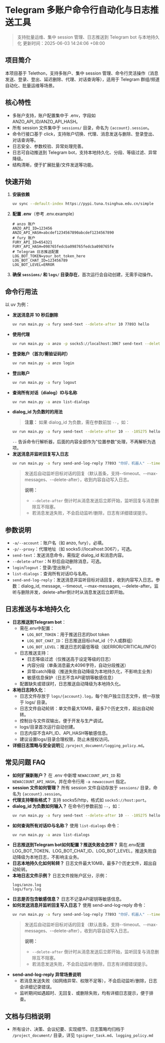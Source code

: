 # Telegram 多账户命令行自动化与日志推送工具

> 支持批量运维、集中 session 管理、日志推送到 Telegram bot 与本地持久化
> 更新时间：2025-06-03 14:24:06 +08:00

## 项目简介
本项目基于 Telethon，支持多账户、集中 session 管理、命令行灵活操作（消息发送、登录、登出、延迟删除、代理、对话查询等），适用于 Telegram 群组/频道自动化、批量运维等场景。

## 核心特性
- 多账户支持，账户配置集中于 .env，字段如 ANZO_API_ID/ANZO_API_HASH。
- 所有 session 文件集中于 `sessions/` 目录，命名为 `{account}.session`。
- 命令行接口基于 click，支持账户切换、代理、消息发送与删除、登录登出、对话查询等。
- 日志安全、参数校验、异常处理完善。
- 日志可自动推送到 Telegram bot，支持本地持久化、分段、等级过滤、异常降级。
- 结构清晰，便于扩展批量/文件发送等功能。

## 快速开始
1. **安装依赖**
   ```bash
   uv sync --default-index https://pypi.tuna.tsinghua.edu.cn/simple
   ```
2. **配置 .env**（参考 .env.example）
   ```env
   # anzo 账户
   ANZO_API_ID=123456
   ANZO_API_HASH=abcdef1234567890abcdef1234567890
   # fury 账户
   FURY_API_ID=654321
   FURY_API_HASH=098765fedcba098765fedcba098765fe
   # Telegram 日志推送配置
   LOG_BOT_TOKEN=your_bot_token_here
   LOG_BOT_CHAT_ID=123456789
   LOG_BOT_LEVEL=ERROR
   ```
3. **确保 `sessions/` 和 `logs/` 目录存在**，首次运行会自动创建，无需手动操作。

## 命令行用法
以 uv 为例：

- **发送消息并 10 秒后删除**
  ```bash
  uv run main.py -a fury send-text --delete-after 10 77893 hello
  ```
- **使用代理**
  ```bash
  uv run main.py -a anzo -p socks5://localhost:3067 send-text --delete-after 5 77893 签到
  ```
- **登录账户（首次/需验证码时）**
  ```bash
  uv run main.py -a anzo login
  ```
- **登出账户**
  ```bash
  uv run main.py -a fury logout
  ```
- **查询所有对话（dialog）ID与名称**
  ```bash
  uv run main.py -a anzo list-dialogs
  ```
- **dialog_id 为负数时的用法**
  > **注意：** 如果 dialog_id 为负数，需在参数前加 `--`，如：
  ```bash
  uv run main.py -a fury send-text --delete-after 10 -- -105275 hello
  ```
  `--` 告诉命令行解析器，后面的内容全部作为"位置参数"处理，不再解析为选项。
- **发送消息并监听回复写入日志**
  ```bash
  uv run main.py -a fury send-and-log-reply 77893 "你好，机器人" --timeout 30 --max-messages 1 --delete-after 5
  ```
  > 发送后自动监听目标对话的回复（默认首条，支持--timeout、--max-messages、--delete-after），收到内容自动写入日志。
  >
  > **说明：**
  > - `--delete-after` 倒计时从消息发送后立即开始，监听回复与消息删除互不阻塞。
  > - 若消息发送失败，不会启动监听/删除，日志有详细错误提示。

## 参数说明
- `-a/--account`：账户名（如 anzo, fury），必填。
- `-p/--proxy`：代理地址（如 socks5://localhost:3067），可选。
- `send-text`：发送消息命令，需指定 dialog_id 和消息内容。
- `--delete-after`：N 秒后自动删除消息，可选。
- `login`/`logout`：登录/登出账户。
- `list-dialogs`：查询所有对话ID与名称。
- `send-and-log-reply`：发送消息并监听目标对话回复，收到内容写入日志。参数：dialog_id, message, --timeout, --max-messages, --delete-after。监听与删除并发，delete-after倒计时从消息发送后立即开始。

## 日志推送与本地持久化
- **日志推送到Telegram bot**：
  - 需在.env中配置：
    - `LOG_BOT_TOKEN`：用于推送日志的bot token
    - `LOG_BOT_CHAT_ID`：日志推送目标chat_id（个人或群组）
    - `LOG_BOT_LEVEL`：推送日志的最低等级（如ERROR/CRITICAL/INFO）
  - 日志推送支持：
    - 日志等级过滤（仅推送高于设定等级的日志）
    - 内容分段（单条消息最大4096字符，自动分段推送）
    - 异常catch降级（推送失败自动降级为本地持久化，不影响主业务）
    - 敏感信息保护（日志不含API密钥等敏感信息）
  - 配置缺失或错误时，日志推送自动降级为本地持久化。
- **本地日志持久化**：
  - 日志文件存放于 `logs/{account}.log`，每个账户独立日志文件，统一存放于 logs/ 目录。
  - 日志文件自动轮转：单文件最大10MB，最多7个历史文件，超出自动轮转。
  - 控制台与文件双输出，便于开发与生产调试。
  - logs/目录首次运行自动创建。
  - 日志内容不含API_ID、API_HASH等敏感信息。
  - 建议设置logs/目录合理权限，防止未授权访问。
- **详细日志策略与安全说明**见 `/project_document/logging_policy.md`。

## 常见问题 FAQ
- **如何扩展新账户？**
  在 .env 中新增 `NEWACCOUNT_API_ID` 和 `NEWACCOUNT_API_HASH`，并在命令行用 `-a newaccount` 指定。
- **session 文件如何管理？**
  所有 session 文件自动存放于 `sessions/` 目录，命名为 `{account}.session`。
- **代理支持哪些格式？**
  支持 socks5/http，格式如 `socks5://host:port`。
- **dialog_id 为负数如何输入？**
  在命令行参数前加 `--`，如：
  ```bash
  uv run main.py -a fury send-text --delete-after 10 -- -105275 hello
  ```
- **如何查询所有对话ID与名称？**
  使用 `list-dialogs` 命令：
  ```bash
  uv run main.py -a anzo list-dialogs
  ```
- **日志推送到Telegram bot如何配置？推送失败会怎样？**
  需在.env配置LOG_BOT_TOKEN、LOG_BOT_CHAT_ID、LOG_BOT_LEVEL，推送失败自动降级为本地日志，不影响主业务。
- **日志本地持久化如何轮转？**
  日志文件最大10MB，最多7个历史文件，超出自动轮转。
- **本地日志文件示例？**
  日志文件按账户区分，示例：
  ```
  logs/anzo.log
  logs/fury.log
  ```
- **日志是否包含敏感信息？**
  日志不记录API密钥等敏感信息。
- **如何发送消息并监听回复写入日志？**
  使用 send-and-log-reply 命令：
  ```bash
  uv run main.py -a fury send-and-log-reply 77893 "你好，机器人" --timeout 30 --max-messages 1 --delete-after 5
  ```
  > 发送后自动监听目标对话的回复（默认首条，支持--timeout、--max-messages、--delete-after），收到内容自动写入日志。
  >
  > **说明：**
  > - `--delete-after` 倒计时从消息发送后立即开始，监听回复与消息删除互不阻塞。
  > - 若消息发送失败，不会启动监听/删除，日志有详细错误提示。
- **send-and-log-reply 异常场景说明**
  - 若消息发送失败（如网络异常、权限不足等），不会启动监听/删除，日志会详细记录错误。
  - 监听期间如遇超时、无回复、或删除失败，均有详细日志提示，便于排查。

## 文档与归档说明
- 所有设计、决策、会议纪要、实现细节、日志策略均归档于 `/project_document/` 目录，详见 `tgsigner_task.md`、`logging_policy.md`